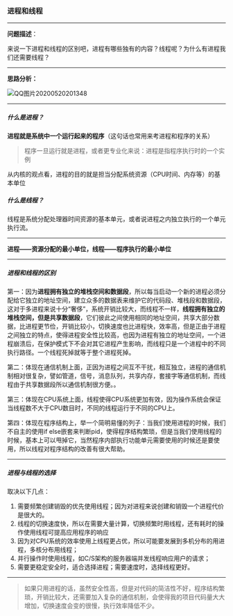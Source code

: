 ### 进程和线程 

---

**问题描述**：

​		来说一下进程和线程的区别吧，进程有哪些独有的内容？线程呢？为什么有进程我们还需要线程？ 

---

**思路分析：**

![QQ图片20200520201348](C:\Users\雷金鹏\Desktop\Practice\每日一面试题\Images\QQ图片20200520201348.png)

---

##### 什么是进程？

​	**进程就是系统中一个运行起来的程序**（这句话也常用来考进程和程序的关系）

>  程序一旦运行就是进程，或者更专业化来说：进程是指程序执行时的一个实例  

从内核的观点看，进程的目的就是担当分配系统资源（CPU时间、内存等）的基本单位 

##### 什么是线程？

 线程是系统分配处理器时间资源的基本单元，或者说进程之内独立执行的一个单元执行流。

---

**进程——资源分配的最小单位，线程——程序执行的最小单位** 

---

##### 进程和线程的区别

​		第一：因为**进程拥有独立的堆栈空间和数据段**，所以每当启动一个新的进程必须分配给它独立的地址空间，建立众多的数据表来维护它的代码段、堆栈段和数据段，这对于多进程来说十分“奢侈”，系统开销比较大，而线程不一样，**线程拥有独立的堆栈空间，但是共享数据段**，它们彼此之间使用相同的地址空间，共享大部分数据，比进程更节俭，开销比较小，切换速度也比进程快，效率高，但是正由于进程之间独立的特点，使得进程安全性比较高，也因为进程有独立的地址空间，一个进程崩溃后，在保护模式下不会对其它进程产生影响，而线程只是一个进程中的不同执行路径。一个线程死掉就等于整个进程死掉。

​		第二：体现在通信机制上面，正因为进程之间互不干扰，相互独立，进程的通信机制相对很复杂，譬如管道，信号，消息队列，共享内存，套接字等通信机制，而线程由于共享数据段所以通信机制很方便。。

​		第三：体现在CPU系统上面，线程使得CPU系统更加有效，因为操作系统会保证当线程数不大于CPU数目时，不同的线程运行于不同的CPU上。

​		第四：体现在程序结构上，举一个简明易懂的列子：当我们使用进程的时候，我们不自主的使用if else嵌套来判断pid，使得程序结构繁琐，但是当我们使用线程的时候，基本上可以甩掉它，当然程序内部执行功能单元需要使用的时候还是要使用，所以线程对程序结构的改善有很大帮助。

---

##### **进程与线程的选择**

取决以下几点：

1. 需要频繁创建销毁的优先使用线程；因为对进程来说创建和销毁一个进程代价是很大的。
2. 线程的切换速度快，所以在需要大量计算，切换频繁时用线程，还有耗时的操作使用线程可提高应用程序的响应
3. 因为对CPU系统的效率使用上线程更占优，所以可能要发展到多机分布的用进程，多核分布用线程；
4. 并行操作时使用线程，如C/S架构的服务器端并发线程响应用户的请求；
5. 需要更稳定安全时，适合选择进程；需要速度时，选择线程更好。

---

> 如果只用进程的话，虽然安全性高，但是对代码的简洁性不好，程序结构繁琐，开销比较大，还需要加入复杂的通信机制，会使得我的项目代码量大大增加，切换速度会变的很慢，执行效率降低不少。 